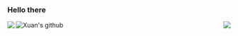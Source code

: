 ### Hello there
![Xuan's github](https://github-readme-stats.vercel.app/api?username=txstc55&show_icons=true&hide_border=true&icon_color=c35832&text_color=568c88&bg_color=568c88)
<a href="https://github.com/anuraghazra/github-readme-stats">
  <img align="left" src="https://github-readme-stats.vercel.app/api/pin/?username=anuraghazra&repo=github-readme-stats" />
</a>
<a href="https://github-readme-stats.vercel.app/api?username=txstc55&show_icons=true&hide_border=true&icon_color=c35832&text_color=568c88&bg_color=568c88">
  <img align="right" src="https://github-readme-stats.vercel.app/api?username=txstc55&show_icons=true&hide_border=true&icon_color=c35832&text_color=568c88&bg_color=568c88" />
</a>


<!--
**txstc55/txstc55** is a ✨ _special_ ✨ repository because its `README.md` (this file) appears on your GitHub profile.

Here are some ideas to get you started:

- 🔭 I’m currently working on ...
- 🌱 I’m currently learning ...
- 👯 I’m looking to collaborate on ...
- 🤔 I’m looking for help with ...
- 💬 Ask me about ...
- 📫 How to reach me: ...
- 😄 Pronouns: ...
- ⚡ Fun fact: ...
-->
